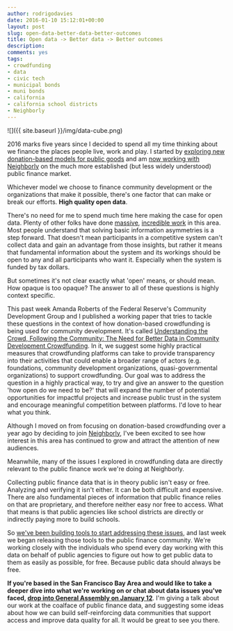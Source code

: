 ```yaml
---
author: rodrigodavies
date: 2016-01-10 15:12:01+00:00
layout: post
slug: open-data-better-data-better-outcomes
title: Open data -> Better data -> Better outcomes
description: 
comments: yes
tags:
- crowdfunding
- data
- civic tech
- municipal bonds
- muni bonds
- california
- california school districts
- Neighborly
---
```


![]({{ site.baseurl }}/img/data-cube.png)

2016 marks five years since I decided to spend all my time thinking about we finance the places people live, work and play. I started by [exploring new donation-based models for public goods](http://rodrigodavies.com/blog/2014/05/09/civic-crowdfunding-four-things-we-know-two-things-we-dont.html) and am [now working with Neighborly](http://rodrigodavies.com/blog/2014/12/18/a-new-way-to-invest-in-communities.html) on the much more established (but less widely understood) public finance market. 

Whichever model we choose to finance community development or the organizations that make it possible, there's one factor that can make or break our efforts. **High quality open data**.

There's no need for me to spend much time here making the case for open data. Plenty of other folks have done [massive](https://en.wikipedia.org/wiki/Open_data#Open_data_in_government), [incredible work](http://opengovdata.org) in this area. Most people understand that solving basic information asymmetries is a step forward. That doesn't mean participants in a competitive system can't collect data and gain an advantage from those insights, but rather it means that fundamental information about the system and its workings should be open to any and all participants who want it. Especially when the system is funded by tax dollars.

But sometimes it's not clear exactly what 'open' means, or should mean. How opaque is too opaque? The answer to all of these questions is highly context specific. 

This past week Amanda Roberts of the Federal Reserve's Community Development Group and I published a working paper that tries to tackle these questions in the context of how donation-based crowdfunding is being used for community development. It's called [Understanding the Crowd, Following the Community: The Need for Better Data in Community Development Crowdfunding](http://www.frbsf.org/community-development/publications/working-papers/2015/december/understanding-the-crowd-following-the-community-better-data-in-crowdfunding/). In it, we suggest some highly practical measures that crowdfunding platforms can take to provide transparency into their activities that could enable a broader range of actors (e.g. foundations, community development organizations, quasi-governmental organizations) to support crowdfunding. Our goal was to address the question in a highly practical way, to try and give an answer to the question 'how open do we need to be?' that will expand the number of potential opportunities for impactful projects and increase public trust in the system and encourage meaningful competition between platforms. I'd love to hear what you think.

Although I moved on from focusing on donation-based crowdfunding over a year ago by deciding to join [Neighborly](https://neighborly.com), I've been excited to see how interest in this area has continued to grow and attract the attention of new audiences.

Meanwhile, many of the issues I explored in crowdfunding data are directly relevant to the public finance work we're doing at Neighborly. 

Collecting public finance data that is in theory public isn't easy or free. Analyzing and verifying it isn't either. It can be both difficult and expensive. There are also fundamental pieces of information that public finance relies on that are proprietary, and therefore neither easy nor free to access. What that means is that public agencies like school districts are directly or indirectly paying more to build schools. 

So [we've been building tools to start addressing these issues](https://blog.neighborly.com/news/what-were-building), and last week we began releasing those tools to the public finance community. We're working closely with the individuals who spend every day working with this data on behalf of public agencies to figure out how to get public data to them as easily as possible, for free. Because public data should always be free.

**If you're based in the San Francisco Bay Area and would like to take a deeper dive into what we're working on or chat about data issues you've faced, [drop into General Assembly on January 12](https://generalassemb.ly/education/from-silos-to-networks-to-communities-building-a-data-community-for-public-finance/san-francisco/20496)**. I'm giving a talk about our work at the coalface of public finance data, and suggesting some ideas about how we can build self-reinforcing data communities that support access and improve data quality for all. It would be great to see you there.